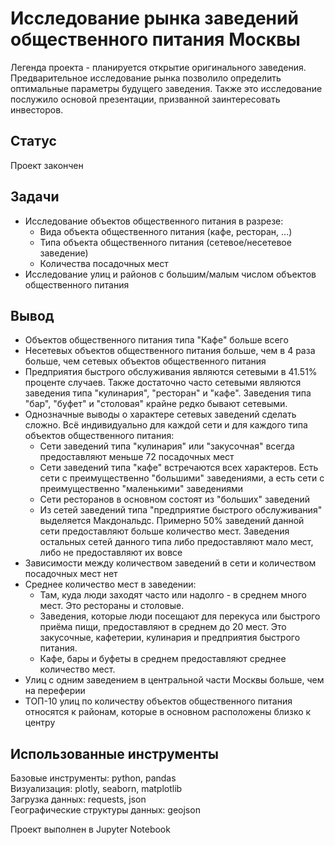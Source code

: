 # Исследование рынка заведений общественного питания Москвы
Легенда проекта - планируется открытие оригинального заведения. Предварительное исследование рынка позволило определить оптимальные параметры будущего заведения. Также это исследование послужило основой презентации, призванной заинтересовать инвесторов.  

## Статус
Проект закончен

## Задачи
- Исследование объектов общественного питания в разрезе:
  - Вида объекта общественного питания (кафе, ресторан, ...)
  - Типа объекта общественного питания (сетевое/несетевое заведение)
  - Количества посадочных мест
- Исследование улиц и районов с большим/малым числом объектов общественного питания

## Вывод
- Объектов общественного питания типа "Кафе" больше всего
- Несетевых объектов общественного питания больше, чем в 4 раза больше, чем сетевых объектов общественного питания
- Предприятия быстрого обслуживания являются сетевыми в 41.51% проценте случаев. Также достаточно часто сетевыми являются заведения типа "кулинария", "ресторан" и "кафе". Заведения типа "бар", "буфет" и "столовая" крайне редко бывают сетевыми.
- Однозначные выводы о характере сетевых заведений сделать сложно. Всё индивидуально для каждой сети и для каждого типа объектов общественного питания:
  - Сети заведений типа "кулинария" или "закусочная" всегда предоставляют меньше 72 посадочных мест
  - Сети заведений типа "кафе" встречаются всех характеров. Есть сети с преимущественно "большими" заведениями, а есть сети с преимущественно "маленькими" заведениями
  - Сети ресторанов в основном состоят из "больших" заведений
  - Из сетей заведений типа "предприятие быстрого обслуживания" выделяется Макдональдс. Примерно 50% заведений данной сети предоставляют больше количество мест. Заведения остальных сетей данного типа либо предоставляют мало мест, либо не предоставляют их вовсе
- Зависимости между количеством заведений в сети и количеством посадочных мест нет
- Среднее количество мест в заведении:
  - Там, куда люди заходят часто или надолго - в среднем много мест. Это рестораны и столовые.
  - Заведения, которые люди посещают для перекуса или быстрого приёма пищи, предоставляют в среднем до 20 мест. Это закусочные, кафетерии, кулинария и предприятия быстрого питания.
  - Кафе, бары и буфеты в среднем предоставляют среднее количество мест.
- Улиц с одним заведением в центральной части Москвы больше, чем на переферии
- ТОП-10 улиц по количеству объектов общественного питания относятся к районам, которые в основном расположены близко к центру

## Использованные инструменты
Базовые инструменты: python, pandas  
Визуализация: plotly, seaborn, matplotlib  
Загрузка данных: requests, json  
Географические структуры данных: geojson  

Проект выполнен в Jupyter Notebook
